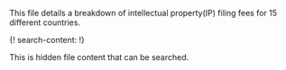 
This file details a breakdown of intellectual property(IP) filing fees for 15 different countries.

{! search-content: !}

  This is hidden file content that can be searched.
